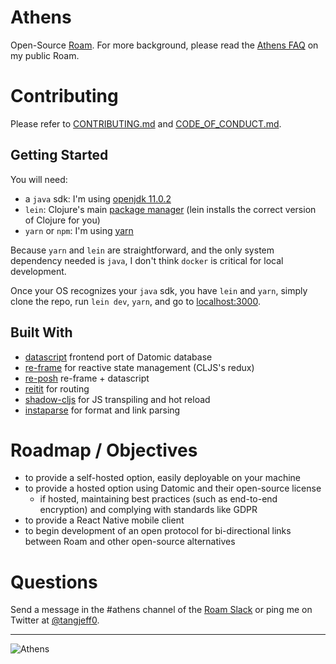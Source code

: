 # Athens

Open-Source [Roam](http://roamresearch.com/). For more background, please read the [Athens FAQ](https://roamresearch.com/#/app/ego/page/OaSVyM_nr) on my public Roam.

# Contributing

Please refer to [CONTRIBUTING.md](https://github.com/tangjeff0/athens/blob/master/CONTRIBUTING.md) and [CODE_OF_CONDUCT.md](https://github.com/tangjeff0/athens/blob/master/CODE_OF_CONDUCT.md).

## Getting Started

You will need:

- a `java` sdk: I'm using [openjdk 11.0.2](https://jdk.java.net/archive/)
- `lein`: Clojure's main [package manager](https://leiningen.org/) (lein installs the correct version of Clojure for you)
- `yarn` or `npm`: I'm using [yarn](https://www.npmjs.com/package/yarn)

Because `yarn` and `lein` are straightforward, and the only system dependency needed is `java`, I don't think `docker` is critical for local development.

Once your OS recognizes your `java` sdk, you have `lein` and `yarn`, simply clone the repo, run `lein dev`, `yarn`, and go to [localhost:3000](http://localhost:3000).

## Built With

- [datascript](https://github.com/tonsky/datascript) frontend port of Datomic database
- [re-frame](https://github.com/day8/re-frame) for reactive state management (CLJS's redux)
- [re-posh](https://github.com/denistakeda/re-posh) re-frame + datascript
- [reitit](https://github.com/metosin/reitit) for routing
- [shadow-cljs](https://github.com/thheller/shadow-cljs) for JS transpiling and hot reload
- [instaparse](https://github.com/Engelberg/instaparse) for format and link parsing

# Roadmap / Objectives

- to provide a self-hosted option, easily deployable on your machine
- to provide a hosted option using Datomic and their open-source license
  - if hosted, maintaining best practices (such as end-to-end encryption) and complying with standards like GDPR
- to provide a React Native mobile client
- to begin development of an open protocol for bi-directional links between Roam and other open-source alternatives

# Questions

Send a message in the #athens channel of the [Roam Slack](https://roamresearch.slack.com/join/shared_invite/enQtODg3NjIzODEwNDgwLTdhMjczMGYwN2YyNmMzMDcyZjViZDk0MTA2M2UxOGM5NTMxNDVhNDE1YWVkNTFjMGM4OTE3MTQ3MjEzNzE1MTA) or ping me on Twitter at [@tangjeff0](https://twitter.com/tangjeff0).

---

![Athens](https://www.greeka.com/photos/attica/athens/hero/athens-1920.jpg)
